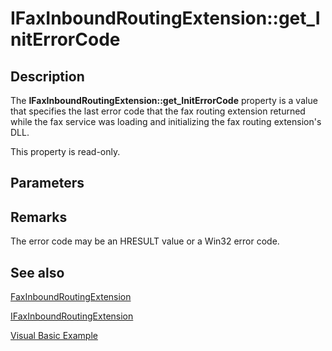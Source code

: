 # IFaxInboundRoutingExtension::get_InitErrorCode

## Description

The **IFaxInboundRoutingExtension::get_InitErrorCode** property is a value that specifies the last error code that the fax routing extension returned while the fax service was loading and initializing the fax routing extension's DLL.

This property is read-only.

## Parameters

## Remarks

The error code may be an HRESULT value or a Win32 error code.

## See also

[FaxInboundRoutingExtension](https://learn.microsoft.com/previous-versions/windows/desktop/fax/-mfax-faxinboundroutingextension)

[IFaxInboundRoutingExtension](https://learn.microsoft.com/previous-versions/windows/desktop/api/faxcomex/nn-faxcomex-ifaxinboundroutingextension)

[Visual Basic Example](https://learn.microsoft.com/previous-versions/windows/desktop/fax/-mfax-managing-routing-extensions-and-routing-methods)